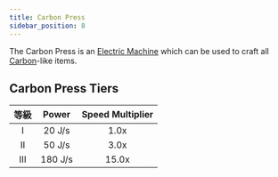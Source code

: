 ```yaml
---
title: Carbon Press
sidebar_position: 8
---
```


The Carbon Press is an [Electric Machine](Electric-Machines) which can be used to craft all [Carbon](Carbon)-like items.

## Carbon Press Tiers

| 等級  |  Power  | Speed Multiplier |
|:---:|:-------:|:----------------:|
|  I  | 20 J/s  |       1.0x       |
| II  | 50 J/s  |       3.0x       |
| III | 180 J/s |      15.0x       |
